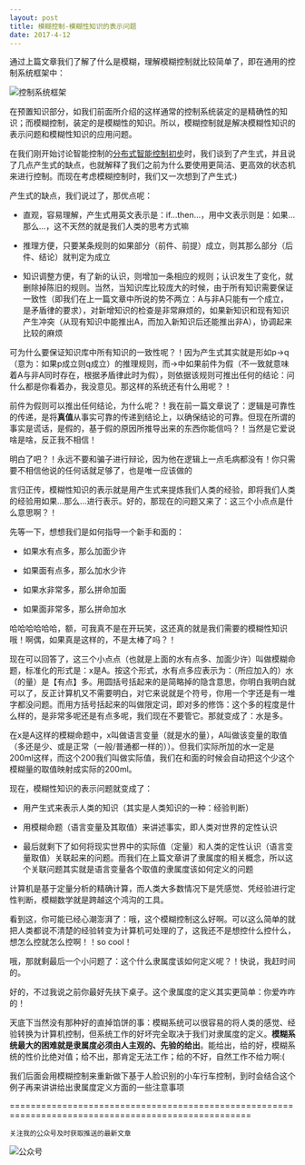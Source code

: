 ```yaml
---
layout: post
title: 模糊控制-模糊性知识的表示问题
date: 2017-4-12
---
```

通过上篇文章我们了解了什么是模糊，理解模糊控制就比较简单了，即在通用的控制系统框架中：

  ![控制系统框架](http://course.pythonpi.top:10008/images/控制系统框架.png)
  
在预置知识部分，如我们前面所介绍的这样通常的控制系统装定的是精确性的知识；而模糊控制，装定的是模糊性的知识。所以，模糊控制就是解决模糊性知识的表示问题和模糊性知识的应用问题。

在我们刚开始讨论智能控制的[分布式智能控制初步](http://115.29.52.95/forum.php?mod=viewthread&tid=4&extra=page%3D1)时，我们谈到了产生式，并且说了几点产生式的缺点，也就解释了我们之前为什么要使用更简洁、更高效的状态机来进行控制。而现在考虑模糊控制时，我们又一次想到了产生式:)

产生式的缺点，我们说过了，那优点呢：

- 直观，容易理解，产生式用英文表示是：if...then...，用中文表示则是：如果...那么...，这不天然的就是我们人类的思考方式嘛

- 推理方便，只要某条规则的如果部分（前件、前提）成立，则其那么部分（后件、结论）就判定为成立

- 知识调整方便，有了新的认识，则增加一条相应的规则；认识发生了变化，就删除掉陈旧的规则。当然，当知识库比较庞大的时候，由于所有知识需要保证一致性（即我们在上一篇文章中所说的势不两立：A与非A只能有一个成立，是矛盾律的要求），对新增知识的检查是非常麻烦的，如果新知识和现有知识产生冲突（从现有知识中能推出A，而加入新知识后还能推出非A），协调起来比较的麻烦

可为什么要保证知识库中所有知识的一致性呢？！因为产生式其实就是形如p->q（意为：如果p成立则q成立）的推理规则，而->中如果前件为假（不一致就意味着A与非A同时存在，根据矛盾律此时为假），则依据该规则可推出任何的结论：问什么都是你看着办，我没意见。那这样的系统还有什么用呢？！

前件为假则可以推出任何结论，为什么呢？！我在前一篇文章说了：逻辑是可靠性的传递，是将**真值**从事实可靠的传递到结论上，以确保结论的可靠。但现在所谓的事实是谎话，是假的，基于假的原因所推导出来的东西你能信吗？！当然是它爱说啥是啥，反正我不相信！

明白了吧？！永远不要和骗子进行辩论，因为他在逻辑上一点毛病都没有！你只需要不相信他说的任何话就足够了，也是唯一应该做的

言归正传，模糊性知识的表示就是用产生式来提炼我们人类的经验，即将我们人类的经验用如果...那么...进行表示。好的，那现在的问题又来了：这三个小点点是什么意思啊？！

先等一下，想想我们是如何指导一个新手和面的：

- 如果水有点多，那么加面少许

- 如果面有点多，那么加水少许

- 如果水非常多，那么拼命加面

- 如果面非常多，那么拼命加水

哈哈哈哈哈哈，额，可我真不是在开玩笑，这还真的就是我们需要的模糊性知识哦！啊偶，如果真是这样的，不是太棒了吗？！

现在可以回答了，这三个小点点（也就是上面的水有点多、加面少许）叫做模糊命题，标准化的形式是：x是A。按这个形式，水有点多应表示为：（所应加入的）水（的量）是【有点】多。用圆括号括起来的是简略掉的隐含意思，你明白我明白就可以了，反正计算机又不需要明白，对它来说就是个符号，你用一个字还是有一堆字都没问题。而用方括号括起来的叫做限定词，即对多的修饰：这个多的程度是什么样的，是非常多呢还是有点多呢，我们现在不要管它。那就变成了：水是多。

在x是A这样的模糊命题中，x叫做语言变量（就是水的量），A叫做该变量的取值（多还是少、或是正常（一般/普通都一样的））。但我们实际所加的水一定是200ml这样，而这个200我们叫做实际值，我们在和面的时候会自动把这个少这个模糊量的取值映射成实际的200ml。

现在，模糊性知识的表示问题就变成了：

- 用产生式来表示人类的知识（其实是人类知识的一种：经验判断）

- 用模糊命题（语言变量及其取值）来讲述事实，即人类对世界的定性认识

- 最后就剩下了如何将现实世界中的实际值（定量）和人类的定性认识（语言变量取值）关联起来的问题。而我们在上篇文章讲了隶属度的相关概念，所以这个关联问题其实就是语言变量各个取值的隶属度该如何定义的问题

计算机是基于定量分析的精确计算，而人类大多数情况下是凭感觉、凭经验进行定性判断，模糊数学就是跨越这个鸿沟的工具。

看到这，你可能已经心潮澎湃了：哦，这个模糊控制这么好啊。可以这么简单的就把人类都说不清楚的经验转变为计算机可处理的了，这我还不是想控什么控什么，想怎么控就怎么控啊！！so cool！

哦，那就剩最后一个小问题了：这个什么隶属度该如何定义呢？！快说，我赶时间的。

好的，不过我说之前你最好先扶下桌子。这个隶属度的定义其实更简单：你爱咋咋的！

天底下当然没有那种好的直掉馅饼的事：模糊系统可以很容易的将人类的感觉、经验转换为计算机控制，但系统工作的好坏完全取决于我们对隶属度的定义。**模糊系统最大的困难就是隶属度必须由人主观的、先验的给出**。能给出，给的好，模糊系统的性价比绝对值；给不出，那肯定无法工作；给的不好，自然工作不给力啊:(

我们后面会用模糊控制来重新做下基于人脸识别的小车行车控制，到时会结合这个例子再来讲讲给出隶属度定义方面的一些注意事项

====================================================================================================

`关注我的公众号及时获取推送的最新文章`

  ![公众号](http://course.pythonpi.top:10008/images/qrcode.jpg)

